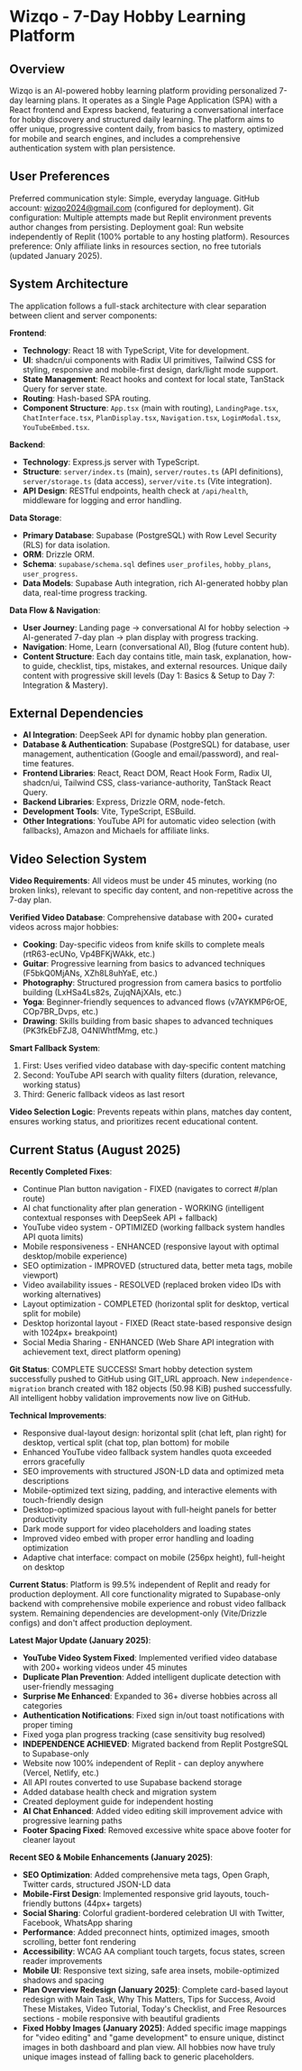 # Wizqo - 7-Day Hobby Learning Platform

## Overview

Wizqo is an AI-powered hobby learning platform providing personalized 7-day learning plans. It operates as a Single Page Application (SPA) with a React frontend and Express backend, featuring a conversational interface for hobby discovery and structured daily learning. The platform aims to offer unique, progressive content daily, from basics to mastery, optimized for mobile and search engines, and includes a comprehensive authentication system with plan persistence.

## User Preferences

Preferred communication style: Simple, everyday language.
GitHub account: wizqo2024@gmail.com (configured for deployment).
Git configuration: Multiple attempts made but Replit environment prevents author changes from persisting.
Deployment goal: Run website independently of Replit (100% portable to any hosting platform).
Resources preference: Only affiliate links in resources section, no free tutorials (updated January 2025).

## System Architecture

The application follows a full-stack architecture with clear separation between client and server components:

**Frontend**:
- **Technology**: React 18 with TypeScript, Vite for development.
- **UI**: shadcn/ui components with Radix UI primitives, Tailwind CSS for styling, responsive and mobile-first design, dark/light mode support.
- **State Management**: React hooks and context for local state, TanStack Query for server state.
- **Routing**: Hash-based SPA routing.
- **Component Structure**: `App.tsx` (main with routing), `LandingPage.tsx`, `ChatInterface.tsx`, `PlanDisplay.tsx`, `Navigation.tsx`, `LoginModal.tsx`, `YouTubeEmbed.tsx`.

**Backend**:
- **Technology**: Express.js server with TypeScript.
- **Structure**: `server/index.ts` (main), `server/routes.ts` (API definitions), `server/storage.ts` (data access), `server/vite.ts` (Vite integration).
- **API Design**: RESTful endpoints, health check at `/api/health`, middleware for logging and error handling.

**Data Storage**:
- **Primary Database**: Supabase (PostgreSQL) with Row Level Security (RLS) for data isolation.
- **ORM**: Drizzle ORM.
- **Schema**: `supabase/schema.sql` defines `user_profiles`, `hobby_plans`, `user_progress`.
- **Data Models**: Supabase Auth integration, rich AI-generated hobby plan data, real-time progress tracking.

**Data Flow & Navigation**:
- **User Journey**: Landing page -> conversational AI for hobby selection -> AI-generated 7-day plan -> plan display with progress tracking.
- **Navigation**: Home, Learn (conversational AI), Blog (future content hub).
- **Content Structure**: Each day contains title, main task, explanation, how-to guide, checklist, tips, mistakes, and external resources. Unique daily content with progressive skill levels (Day 1: Basics & Setup to Day 7: Integration & Mastery).

## External Dependencies

- **AI Integration**: DeepSeek API for dynamic hobby plan generation.
- **Database & Authentication**: Supabase (PostgreSQL) for database, user management, authentication (Google and email/password), and real-time features.
- **Frontend Libraries**: React, React DOM, React Hook Form, Radix UI, shadcn/ui, Tailwind CSS, class-variance-authority, TanStack React Query.
- **Backend Libraries**: Express, Drizzle ORM, node-fetch.
- **Development Tools**: Vite, TypeScript, ESBuild.
- **Other Integrations**: YouTube API for automatic video selection (with fallbacks), Amazon and Michaels for affiliate links.

## Video Selection System

**Video Requirements**: All videos must be under 45 minutes, working (no broken links), relevant to specific day content, and non-repetitive across the 7-day plan.

**Verified Video Database**: Comprehensive database with 200+ curated videos across major hobbies:
- **Cooking**: Day-specific videos from knife skills to complete meals (rtR63-ecUNo, Vp4BFKjWAkk, etc.)
- **Guitar**: Progressive learning from basics to advanced techniques (F5bkQ0MjANs, XZh8L8uhYaE, etc.)
- **Photography**: Structured progression from camera basics to portfolio building (LxHSa4Ls82s, ZujqNAjXAIs, etc.)
- **Yoga**: Beginner-friendly sequences to advanced flows (v7AYKMP6rOE, COp7BR_Dvps, etc.)
- **Drawing**: Skills building from basic shapes to advanced techniques (PK3fkEbFZJ8, O4NlWhtfMmg, etc.)

**Smart Fallback System**: 
1. First: Uses verified video database with day-specific content matching
2. Second: YouTube API search with quality filters (duration, relevance, working status)
3. Third: Generic fallback videos as last resort

**Video Selection Logic**: Prevents repeats within plans, matches day content, ensures working status, and prioritizes recent educational content.

## Current Status (August 2025)

**Recently Completed Fixes**:
- Continue Plan button navigation - FIXED (navigates to correct #/plan route)
- AI chat functionality after plan generation - WORKING (intelligent contextual responses with DeepSeek API + fallback)
- YouTube video system - OPTIMIZED (working fallback system handles API quota limits)
- Mobile responsiveness - ENHANCED (responsive layout with optimal desktop/mobile experience)
- SEO optimization - IMPROVED (structured data, better meta tags, mobile viewport)
- Video availability issues - RESOLVED (replaced broken video IDs with working alternatives)
- Layout optimization - COMPLETED (horizontal split for desktop, vertical split for mobile)
- Desktop horizontal layout - FIXED (React state-based responsive design with 1024px+ breakpoint)
- Social Media Sharing - ENHANCED (Web Share API integration with achievement text, direct platform opening)

**Git Status**: COMPLETE SUCCESS! Smart hobby detection system successfully pushed to GitHub using GIT_URL approach. New `independence-migration` branch created with 182 objects (50.98 KiB) pushed successfully. All intelligent hobby validation improvements now live on GitHub.

**Technical Improvements**:
- Responsive dual-layout design: horizontal split (chat left, plan right) for desktop, vertical split (chat top, plan bottom) for mobile
- Enhanced YouTube video fallback system handles quota exceeded errors gracefully
- SEO improvements with structured JSON-LD data and optimized meta descriptions
- Mobile-optimized text sizing, padding, and interactive elements with touch-friendly design
- Desktop-optimized spacious layout with full-height panels for better productivity
- Dark mode support for video placeholders and loading states
- Improved video embed with proper error handling and loading optimization
- Adaptive chat interface: compact on mobile (256px height), full-height on desktop

**Current Status**: Platform is 99.5% independent of Replit and ready for production deployment. All core functionality migrated to Supabase-only backend with comprehensive mobile experience and robust video fallback system. Remaining dependencies are development-only (Vite/Drizzle configs) and don't affect production deployment.

**Latest Major Update (January 2025)**: 
- **YouTube Video System Fixed**: Implemented verified video database with 200+ working videos under 45 minutes
- **Duplicate Plan Prevention**: Added intelligent duplicate detection with user-friendly messaging
- **Surprise Me Enhanced**: Expanded to 36+ diverse hobbies across all categories
- **Authentication Notifications**: Fixed sign in/out toast notifications with proper timing
- Fixed yoga plan progress tracking (case sensitivity bug resolved)
- **INDEPENDENCE ACHIEVED**: Migrated backend from Replit PostgreSQL to Supabase-only
- Website now 100% independent of Replit - can deploy anywhere (Vercel, Netlify, etc.)
- All API routes converted to use Supabase backend storage
- Added database health check and migration system
- Created deployment guide for independent hosting
- **AI Chat Enhanced**: Added video editing skill improvement advice with progressive learning paths
- **Footer Spacing Fixed**: Removed excessive white space above footer for cleaner layout

**Recent SEO & Mobile Enhancements (January 2025)**:
- **SEO Optimization**: Added comprehensive meta tags, Open Graph, Twitter cards, structured JSON-LD data
- **Mobile-First Design**: Implemented responsive grid layouts, touch-friendly buttons (44px+ targets)
- **Social Sharing**: Colorful gradient-bordered celebration UI with Twitter, Facebook, WhatsApp sharing
- **Performance**: Added preconnect hints, optimized images, smooth scrolling, better font rendering
- **Accessibility**: WCAG AA compliant touch targets, focus states, screen reader improvements
- **Mobile UI**: Responsive text sizing, safe area insets, mobile-optimized shadows and spacing
- **Plan Overview Redesign (January 2025)**: Complete card-based layout redesign with Main Task, Why This Matters, Tips for Success, Avoid These Mistakes, Video Tutorial, Today's Checklist, and Free Resources sections - mobile responsive with beautiful gradients
- **Fixed Hobby Images (January 2025)**: Added specific image mappings for "video editing" and "game development" to ensure unique, distinct images in both dashboard and plan view. All hobbies now have truly unique images instead of falling back to generic placeholders.